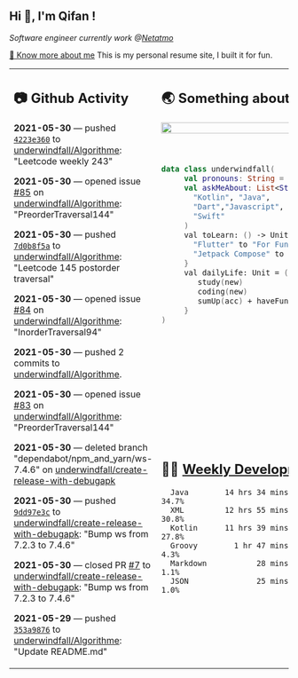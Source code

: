 <h2> Hi 👋, I'm Qifan ! </h2>
<p><em>Software engineer currently work @<a href="https://www.netatmo.com">Netatmo</a>
</em></p><p><a href="https://qifanyang.com/resume" target="_blank"> 🔭 Know more about me</a> This is my personal resume site, I built it for fun.</p>
<table><tr><td valign="top" rowspan="2">

 ## 📷 Github Activity
 <!-- githubActivity starts -->
  **2021-05-30** — pushed [`4223e360`](https://api.github.com/repos/underwindfall/Algorithme/commits/4223e3609219ee1d1076777e92bbe2e7b839f46f) to [underwindfall/Algorithme](https://api.github.com/repos/underwindfall/Algorithme): "Leetcode weekly 243"

  **2021-05-30** — opened issue [#85](https://api.github.com/repos/underwindfall/Algorithme/issues/85) on [underwindfall/Algorithme](https://api.github.com/repos/underwindfall/Algorithme): "PreorderTraversal144"

  **2021-05-30** — pushed [`7d0b8f5a`](https://api.github.com/repos/underwindfall/Algorithme/commits/7d0b8f5aaa316f5c928a9476fcfc5065c595cb6b) to [underwindfall/Algorithme](https://api.github.com/repos/underwindfall/Algorithme): "Leetcode 145 postorder traversal"

  **2021-05-30** — opened issue [#84](https://api.github.com/repos/underwindfall/Algorithme/issues/84) on [underwindfall/Algorithme](https://api.github.com/repos/underwindfall/Algorithme): "InorderTraversal94"

  **2021-05-30** — pushed 2 commits to [underwindfall/Algorithme](https://api.github.com/repos/underwindfall/Algorithme).

  **2021-05-30** — opened issue [#83](https://api.github.com/repos/underwindfall/Algorithme/issues/83) on [underwindfall/Algorithme](https://api.github.com/repos/underwindfall/Algorithme): "PreorderTraversal144"

  **2021-05-30** — deleted branch "dependabot/npm_and_yarn/ws-7.4.6" on [underwindfall/create-release-with-debugapk](https://api.github.com/repos/underwindfall/create-release-with-debugapk)

  **2021-05-30** — pushed [`9dd97e3c`](https://api.github.com/repos/underwindfall/create-release-with-debugapk/commits/9dd97e3c2b5f54e699d724cfcf3bf22a6783efa2) to [underwindfall/create-release-with-debugapk](https://api.github.com/repos/underwindfall/create-release-with-debugapk): "Bump ws from 7.2.3 to 7.4.6"

  **2021-05-30** — closed PR [#7](https://api.github.com/repos/underwindfall/create-release-with-debugapk/pulls/7) to [underwindfall/create-release-with-debugapk](https://api.github.com/repos/underwindfall/create-release-with-debugapk): "Bump ws from 7.2.3 to 7.4.6"

  **2021-05-29** — pushed [`353a9876`](https://api.github.com/repos/underwindfall/Algorithme/commits/353a9876d577de1bafd7403edd2d9c3eb5d37982) to [underwindfall/Algorithme](https://api.github.com/repos/underwindfall/Algorithme): "Update README.md"
 <!-- githubActivity ends -->
 </td><td valign="top">

 ## 🌏 Something about me
 <!-- profile starts -->
 <a href="https://github.com/underwindfall" width="100%">
  <img src="https://github-readme-stats.vercel.app/api?username=underwindfall&show_icons=true&icon_color=805AD5&text_color=718096&bg_color=ffffff00&hide_title=true&include_all_commits=true&count_private=true&hide_border=true" width="100%"/>
 </a>
 <br/>
 <br/>
 <br/>
 
 ```kotlin
 data class underwindfall(
      val pronouns: String = "he|him",
      val askMeAbout: List<String> = listOf(
        "Kotlin", "Java", 
        "Dart","Javascript", "Typescript",
        "Swift"
      )
      val toLearn: () -> Unit = {
        "Flutter" to "For Fun",
        "Jetpack Compose" to "Future"
      }
      val dailyLife: Unit = (0..end).reduce { acc, new ->	
         study(new)	
         coding(new)	
         sumUp(acc) + haveFun(new)	
      }
 )
 ```
 <!-- profile ends -->
 </td></tr><tr><td valign="top">

 ## 🏊‍♂️ <a href="https://gist.github.com/underwindfall/377ee88ba1fabd1e93516e48ca9c61eb" target="_blank">Weekly Development Breakdown</a>
  <!-- codeTime starts -->
  ```text
    Java        14 hrs 34 mins  ■■■■■■■■■■■▦□□□□□□□□□□□□  34.7%
    XML         12 hrs 55 mins  ■■■■■■■■■■▦□□□□□□□□□□□□□  30.8%
    Kotlin      11 hrs 39 mins  ■■■■■■■■■■◱□□□□□□□□□□□□□  27.8%
    Groovy        1 hr 47 mins  ■■■■▥□□□□□□□□□□□□□□□□□□□   4.3%
    Markdown           28 mins  ■■■▦□□□□□□□□□□□□□□□□□□□□   1.1%
    JSON               25 mins  ■■■▦□□□□□□□□□□□□□□□□□□□□   1.0%
  ```
  <!-- codeTime starts -->
  </td></tr></table>